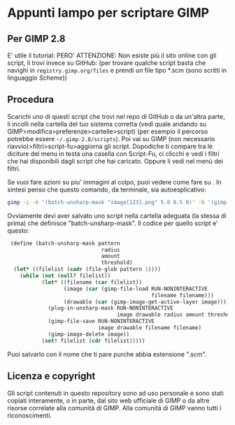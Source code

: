 # Appunti lampo per scriptare GIMP
## Per GIMP 2.8
E' utile il tutorial: [](https://www.youtube.com/watch?v=J_7JZlsOb5M)
PERO' ATTENZIONE: Non esiste più il sito online con gli script, li trovi invece su GitHub: [](hhttps://github.com/pixlsus/registry.gimp.org_static)
(per trovare qualche script basta che navighi in ``registry.gimp.org/files`` e prendi un file tipo *.scm (sono scritti in linguaggio _Scheme_))

## Procedura
Scarichi uno di questi script che trovi nel repo di GitHub o da un'altra parte,
li incolli nella cartella del tuo sistema corretta (vedi quale andando su GIMP>modifica>preferenze>cartelle>script) (per esempio il percorso potrebbe essere ``~/.gimp-2.8/scripts``). Poi vai su GIMP (non necessario riavvio)>filtri>script-fu>aggiorna gli script.
Dopodiche ti compare tra le diciture del menu in testa una casella con Script-Fu, ci clicchi e vedi i filtri che hai disponibili dagli script che hai caricato. Oppure li vedi nel menù dei filtri.

Se vuoi fare azioni su piu' immagini al colpo, puoi vedere come fare su [](hhttps://www.gimp.org/tutorials/Basic_Batch/).
In sintesi penso che questo comando, da terminale, sia autoesplicativo:

``` bash
gimp -i -b '(batch-unsharp-mask "image[123].png" 5.0 0.5 0)' -b '(gimp-quit 0)'
```

Ovviamente devi aver salvato uno script nella cartella adeguata (la stessa di prima) che definisce "batch-unsharp-mask".
Il codice per quello script e' questo:

``` scheme
 (define (batch-unsharp-mask pattern
                              radius
                              amount
                              threshold)
  (let* ((filelist (cadr (file-glob pattern 1))))
    (while (not (null? filelist))
           (let* ((filename (car filelist))
                  (image (car (gimp-file-load RUN-NONINTERACTIVE
                                              filename filename)))
                  (drawable (car (gimp-image-get-active-layer image))))
             (plug-in-unsharp-mask RUN-NONINTERACTIVE
                                   image drawable radius amount threshold)
             (gimp-file-save RUN-NONINTERACTIVE
                             image drawable filename filename)
             (gimp-image-delete image))
           (set! filelist (cdr filelist)))))
```

Puoi salvarlo con il nome che ti pare purche abbia estensione ".scm".

## Licenza e copyright
Gli script contenuti in questo repository sono ad uso personale e sono stati copiati interamente, o in parte, dal sito web ufficiale di GIMP [](https://www.gimp.org/) o da altre risorse correlate alla comunità di GIMP. Alla comunità di GIMP vanno tutti i riconoscimenti.
